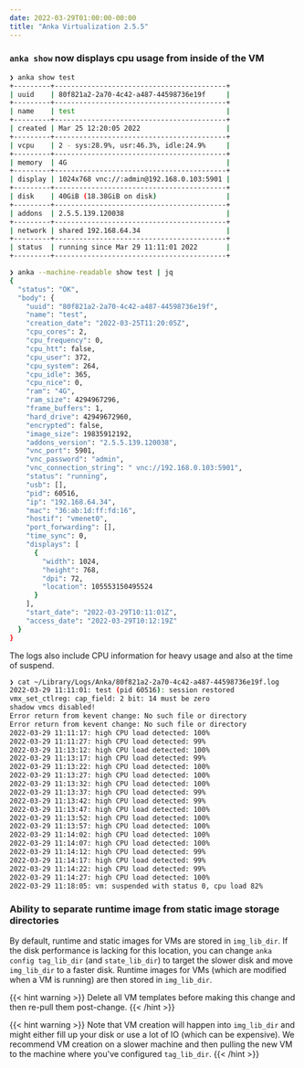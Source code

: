 ```yaml
---
date: 2022-03-29T01:00:00-00:00
title: "Anka Virtualization 2.5.5"
---
```


### `anka show` now displays cpu usage from inside of the VM

```bash
❯ anka show test
+---------+------------------------------------------+
| uuid    | 80f821a2-2a70-4c42-a487-44598736e19f     |
+---------+------------------------------------------+
| name    | test                                     |
+---------+------------------------------------------+
| created | Mar 25 12:20:05 2022                     |
+---------+------------------------------------------+
| vcpu    | 2 - sys:28.9%, usr:46.3%, idle:24.9%     |
+---------+------------------------------------------+
| memory  | 4G                                       |
+---------+------------------------------------------+
| display | 1024x768 vnc://:admin@192.168.0.103:5901 |
+---------+------------------------------------------+
| disk    | 40GiB (18.38GiB on disk)                 |
+---------+------------------------------------------+
| addons  | 2.5.5.139.120038                         |
+---------+------------------------------------------+
| network | shared 192.168.64.34                     |
+---------+------------------------------------------+
| status  | running since Mar 29 11:11:01 2022       |
+---------+------------------------------------------+
```

```bash
❯ anka --machine-readable show test | jq
{
  "status": "OK",
  "body": {
    "uuid": "80f821a2-2a70-4c42-a487-44598736e19f",
    "name": "test",
    "creation_date": "2022-03-25T11:20:05Z",
    "cpu_cores": 2,
    "cpu_frequency": 0,
    "cpu_htt": false,
    "cpu_user": 372,
    "cpu_system": 264,
    "cpu_idle": 365,
    "cpu_nice": 0,
    "ram": "4G",
    "ram_size": 4294967296,
    "frame_buffers": 1,
    "hard_drive": 42949672960,
    "encrypted": false,
    "image_size": 19835912192,
    "addons_version": "2.5.5.139.120038",
    "vnc_port": 5901,
    "vnc_password": "admin",
    "vnc_connection_string": " vnc://192.168.0.103:5901",
    "status": "running",
    "usb": [],
    "pid": 60516,
    "ip": "192.168.64.34",
    "mac": "36:ab:1d:ff:fd:16",
    "hostif": "vmenet0",
    "port_forwarding": [],
    "time_sync": 0,
    "displays": [
      {
        "width": 1024,
        "height": 768,
        "dpi": 72,
        "location": 105553150495524
      }
    ],
    "start_date": "2022-03-29T10:11:01Z",
    "access_date": "2022-03-29T10:12:19Z"
  }
}
```

The logs also include CPU information for heavy usage and also at the time of suspend.

```bash
❯ cat ~/Library/Logs/Anka/80f821a2-2a70-4c42-a487-44598736e19f.log
2022-03-29 11:11:01: test (pid 60516): session restored
vmx_set_ctlreg: cap_field: 2 bit: 14 must be zero
shadow vmcs disabled!
Error return from kevent change: No such file or directory
Error return from kevent change: No such file or directory
2022-03-29 11:11:17: high CPU load detected: 100%
2022-03-29 11:11:27: high CPU load detected: 99%
2022-03-29 11:13:12: high CPU load detected: 100%
2022-03-29 11:13:17: high CPU load detected: 99%
2022-03-29 11:13:22: high CPU load detected: 100%
2022-03-29 11:13:27: high CPU load detected: 100%
2022-03-29 11:13:32: high CPU load detected: 100%
2022-03-29 11:13:37: high CPU load detected: 99%
2022-03-29 11:13:42: high CPU load detected: 99%
2022-03-29 11:13:47: high CPU load detected: 100%
2022-03-29 11:13:52: high CPU load detected: 100%
2022-03-29 11:13:57: high CPU load detected: 100%
2022-03-29 11:14:02: high CPU load detected: 100%
2022-03-29 11:14:07: high CPU load detected: 100%
2022-03-29 11:14:12: high CPU load detected: 99%
2022-03-29 11:14:17: high CPU load detected: 99%
2022-03-29 11:14:22: high CPU load detected: 99%
2022-03-29 11:14:27: high CPU load detected: 100%
2022-03-29 11:18:05: vm: suspended with status 0, cpu load 82%
```

### Ability to separate runtime image from static image storage directories

By default, runtime and static images for VMs are stored in `img_lib_dir`. If the disk performance is lacking for this location, you can change `anka config tag_lib_dir` (and `state_lib_dir`) to target the slower disk and move `img_lib_dir` to a faster disk. Runtime images for VMs (which are modified when a VM is running) are then stored in `img_lib_dir`.

{{< hint warning >}}
Delete all VM templates before making this change and then re-pull them post-change.
{{< /hint >}}

{{< hint warning >}}
Note that VM creation will happen into `img_lib_dir` and might either fill up your disk or use a lot of IO (which can be expensive). We recommend VM creation on a slower machine and then pulling the new VM to the machine where you've configured `tag_lib_dir`.
{{< /hint >}}
